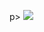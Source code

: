 p>
  <img src="https://github.com/mrpandey1/tailwind_css_recipe_project/screenshots/desktop.png"></img>
</p>
